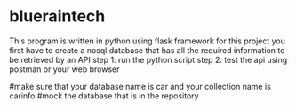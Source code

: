 
 
# blueraintech
This program is written in python using flask framework
 for this project you first have to create a nosql database that has all the required information to be retrieved by an API
step 1: run the python script 
step 2: test the api using postman or your web browser

#make sure that your database name is car and your collection name is carinfo
#mock the database that is in the repository
